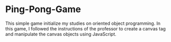 # Ping-Pong-Game
This simple game initialize my studies on oriented object programming.
In this game, I followed the instructions of the professor to create a canvas tag and manipulate the canvas objects using JavaScript.
